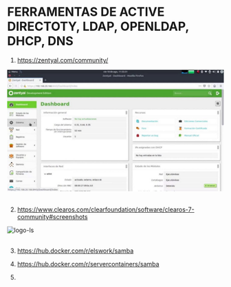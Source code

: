 # FERRAMENTAS DE ACTIVE DIRECTOTY, LDAP, OPENLDAP, DHCP, DNS

1. https://zentyal.com/community/

<div>
  <span align="center">
  <img alt="logo-ls" title="logo-ls" src="https://github.com/lourranio/tools/blob/19ff2a4ffcc1b00b70d6dc8420f9366535c39c78/controlador-de-dominio/img/Zentyal-1024x576.jpg">
    </span>
</div><br>


2. https://www.clearos.com/clearfoundation/software/clearos-7-community#screenshots
<div>
  <span align="center">
  <img alt="logo-ls" title="logo-ls" src="https://www.clearos.com/images/content_filter_bus.png">
    </span>
</div><br>

3. https://hub.docker.com/r/elswork/samba

4. https://hub.docker.com/r/servercontainers/samba

5. 
